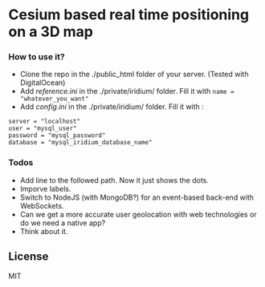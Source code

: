 
# Cesium based real time positioning on a 3D map

### How to use it?

  - Clone the repo in the ./public_html folder of your server. (Tested with DigitalOcean)
  - Add *reference.ini* in the ./private/iridium/ folder. Fill it with `name = "whatever_you_want"`
  - Add *config.ini* in the ./private/iridium/ folder. Fill it with :

```
server = "localhost"
user = "mysql_user"
password = "mysql_password"
database = "mysql_iridium_database_name"
```

### Todos

 - Add line to the followed path. Now it just shows the dots.
 - Imporve labels.
 - Switch to NodeJS (with MongoDB?) for an event-based back-end with WebSockets.
 - Can we get a more accurate user geolocation with web technologies or do we need a native app?
 - Think about it.

License
----

MIT

